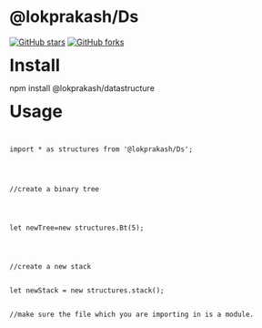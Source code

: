 # @lokprakash/Ds

<a href="https://github.com/Lokprakash-babu/dataStructure/stargazers"><img alt="GitHub stars" src="https://img.shields.io/github/stars/Lokprakash-babu/dataStructure"></a>  <a href="https://github.com/Lokprakash-babu/dataStructure/network"><img alt="GitHub forks" src="https://img.shields.io/github/forks/Lokprakash-babu/dataStructure"></a> 

<div>
    <strong style="font-size:30px;">Install</strong>
    <div>
        <p>npm install @lokprakash/datastructure</p>
    </div>
</div>


    
<div>
<strong style="font-size:30px;">Usage</strong>
<div>
<code>

<div>
import * as structures from '@lokprakash/Ds';


</div>

<div>
//create a binary tree
</div>
<div>

let newTree=new structures.Bt(5);
</div>
<div>
//create a new stack

</div>
let newStack = new structures.stack();


//make sure the file which you are importing in is a module. 
</code>
</div>

</div>

